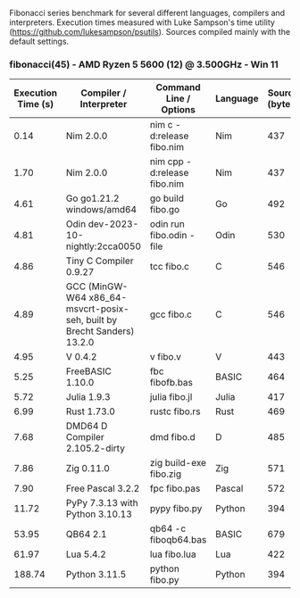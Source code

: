 Fibonacci series benchmark for several different languages, compilers and interpreters. Execution times measured with Luke Sampson's time utility (https://github.com/lukesampson/psutils). Sources compiled mainly with the default settings.

### fibonacci(45) - AMD Ryzen 5 5600 (12) @ 3.500GHz - Win 11
| Execution Time (s) | Compiler / Interpreter | Command Line / Options | Language | Source (bytes) | Compiled (bytes) |
| --- | --- | --- | --- | --- | --- |
| 0.14 | Nim 2.0.0 | nim c -d:release fibo.nim | Nim | 437 | 260618 |
| 1.70 | Nim 2.0.0 | nim cpp -d:release fibo.nim | Nim | 437 | 192096 |
| 4.61 | Go go1.21.2 windows/amd64 | go build fibo.go | Go | 492 | 1902592 |
| 4.81 | Odin dev-2023-10-nightly:2cca0050 | odin run fibo.odin -file | Odin | 530 | 382464 |
| 4.86 | Tiny C Compiler 0.9.27 | tcc fibo.c | C | 546 | 2560 |
| 4.89 | GCC (MinGW-W64 x86_64-msvcrt-posix-seh, built by Brecht Sanders) 13.2.0 | gcc fibo.c | C | 546 | 91669 |
| 4.95 | V 0.4.2 | v fibo.v | V | 443 | 682496 |
| 5.25 | FreeBASIC 1.10.0 | fbc fibofb.bas | BASIC | 464 | 32768 |
| 5.72 | Julia 1.9.3 | julia fibo.jl | Julia | 417 | - |
| 6.99 | Rust 1.73.0 | rustc fibo.rs | Rust | 469 | 164352 |
| 7.68 | DMD64 D Compiler 2.105.2-dirty | dmd fibo.d | D | 485 | 554496 |
| 7.86 | Zig 0.11.0 | zig build-exe fibo.zig | Zig | 571 | 656896 |
| 7.90 | Free Pascal 3.2.2 | fpc fibo.pas | Pascal | 572 | 50174 |
| 11.72 | PyPy 7.3.13 with Python 3.10.13 | pypy fibo.py | Python | 394 | - |
| 53.95 | QB64 2.1 | qb64 -c fiboqb64.bas | BASIC | 679 | 1976832 |
| 61.97 | Lua 5.4.2 | lua fibo.lua | Lua | 422 | - |
| 188.74 | Python 3.11.5 | python fibo.py | Python | 394 | - |
